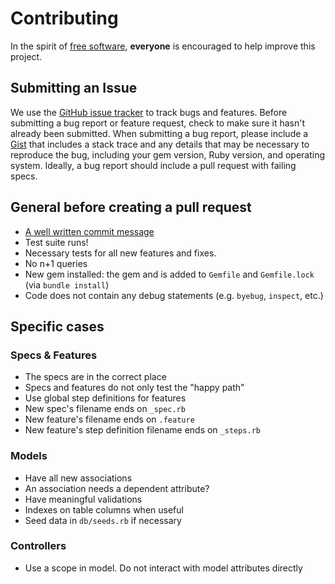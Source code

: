 # Contributing
In the spirit of [free software][free-sw], **everyone** is encouraged to help improve this project.

[free-sw]: http://www.fsf.org/licensing/essays/free-sw.html

[issues]: https://github.com/vizzuality/rw_database/issues

## Submitting an Issue
We use the [GitHub issue tracker][issues] to track bugs and features. Before
submitting a bug report or feature request, check to make sure it hasn't
already been submitted. When submitting a bug report, please include a [Gist][gist]
that includes a stack trace and any details that may be necessary to reproduce
the bug, including your gem version, Ruby version, and operating system.
Ideally, a bug report should include a pull request with failing specs.

[gist]: https://gist.github.com/

## General before creating a pull request

- [A well written commit message](http://karma-runner.github.io/0.8/dev/git-commit-msg.html)
- Test suite runs!
- Necessary tests for all new features and fixes.
- No n+1 queries
- New gem installed: the gem and is added to `Gemfile` and `Gemfile.lock` (via `bundle install`)
- Code does not contain any debug statements (e.g. `byebug`, `inspect`, etc.)

## Specific cases

### Specs & Features

- The specs are in the correct place
- Specs and features do not only test the "happy path"
- Use global step definitions for features
- New spec's filename ends on `_spec.rb`
- New feature's filename ends on `.feature`
- New feature's step definition filename ends on `_steps.rb`

### Models

- Have all new associations
- An association needs a dependent attribute?
- Have meaningful validations
- Indexes on table columns when useful
- Seed data in `db/seeds.rb` if necessary

### Controllers

- Use a scope in model. Do not interact with model attributes directly
